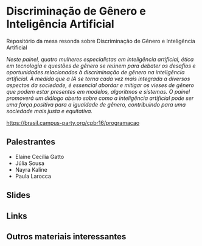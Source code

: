 # Discriminação de Gênero e Inteligência Artificial
Repositório da mesa resonda sobre Discriminação de Gênero e Inteligência Artificial

_Neste painel, quatro mulheres especialistas em inteligência artificial, ética em tecnologia e questões de gênero se reúnem para debater os desafios e oportunidades relacionados à discriminação de gênero na inteligência artificial. À medida que a IA se torna cada vez mais integrada a diversos aspectos da sociedade, é essencial abordar e mitigar os vieses de gênero que podem estar presentes em modelos, algoritmos e sistemas. O painel promoverá um diálogo aberto sobre como a inteligência artificial pode ser uma força positiva para a igualdade de gênero, contribuindo para uma sociedade mais justa e equitativa._

https://brasil.campus-party.org/cpbr16/programacao

## Palestrantes

- Elaine Cecília Gatto
- Júlia Sousa
- Nayra Kaline
- Paula Larocca

## Slides


## Links


## Outros materiais interessantes

## 

